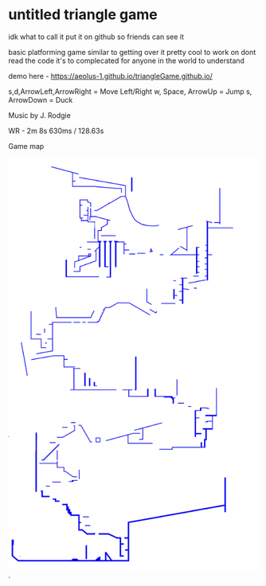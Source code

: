# untitled triangle game

idk what to call it
put it on github so friends can see it

basic platforming game similar to getting over it 
pretty cool to work on 
dont read the code it's to complecated for anyone in the world to understand


demo here - https://aeolus-1.github.io/triangleGame.github.io/

s,d,ArrowLeft,ArrowRight = Move Left/Right
w, Space, ArrowUp = Jump
s, ArrowDown = Duck

Music by J. Rodgie

WR - 2m 8s 630ms / 128.63s 

Game map  


![yay](gameMap.png "ur gay now").


